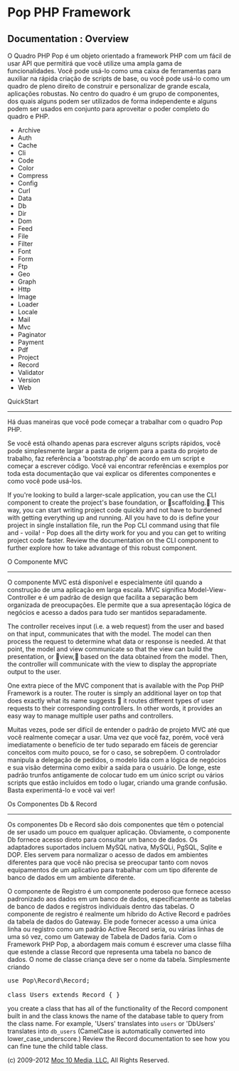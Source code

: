 Pop PHP Framework
=================

Documentation : Overview
------------------------

O Quadro PHP Pop é um objeto orientado a framework PHP com um fácil de usar API que permitirá que você utilize uma ampla gama de funcionalidades. Você pode usá-lo como uma caixa de ferramentas para auxiliar na rápida criação de scripts de base, ou você pode usá-lo como um quadro de pleno direito de construir e personalizar de grande escala, aplicações robustas. No centro do quadro é um grupo de componentes, dos quais alguns podem ser utilizados de forma independente e alguns podem ser usados ​​em conjunto para aproveitar o poder completo do quadro e PHP.


* Archive
* Auth
* Cache
* Cli
* Code
* Color
* Compress
* Config
* Curl
* Data
* Db
* Dir
* Dom
* Feed
* File
* Filter
* Font
* Form
* Ftp
* Geo
* Graph
* Http
* Image
* Loader
* Locale
* Mail
* Mvc
* Paginator
* Payment
* Pdf
* Project
* Record
* Validator
* Version
* Web

QuickStart

----------

Há duas maneiras que você pode começar a trabalhar com o quadro Pop PHP.


Se você está olhando apenas para escrever alguns scripts rápidos, você pode simplesmente largar a pasta de origem para a pasta do projeto de trabalho, faz referência a 'bootstrap.php' de acordo em um script e começar a escrever código. Você vai encontrar referências e exemplos por toda esta documentação que vai explicar os diferentes componentes e como você pode usá-los.


If you're looking to build a larger-scale application, you can use the CLI component to create the project's base foundation, or scaffolding. This way, you can start writing project code quickly and not have to burdened with getting everything up and running. All you have to do is define your project in single installation file, run the Pop CLI command using that file and - voila! - Pop does all the dirty work for you and you can get to writing project code faster. Review the documentation on the CLI component to further explore how to take advantage of this robust component.

O Componente MVC

-----------------

O componente MVC está disponível e especialmente útil quando a construção de uma aplicação em larga escala. MVC significa Model-View-Controller e é um padrão de design que facilita a separação bem organizada de preocupações. Ele permite que a sua apresentação lógica de negócios e acesso a dados para tudo ser mantidos separadamente.


The controller receives input (i.e. a web request) from the user and based on that input, communicates that with the model. The model can then process the request to determine what data or response is needed. At that point, the model and view communicate so that the view can build the presentation, or view, based on the data obtained from the model. Then, the controller will communicate with the view to display the appropriate output to the user.

One extra piece of the MVC component that is available with the Pop PHP Framework is a router. The router is simply an additional layer on top that does exactly what its name suggests  it routes different types of user requests to their corresponding controllers. In other words, it provides an easy way to manage multiple user paths and controllers.

Muitas vezes, pode ser difícil de entender o padrão de projeto MVC até que você realmente começar a usar. Uma vez que você faz, porém, você verá imediatamente o benefício de ter tudo separado em fáceis de gerenciar conceitos com muito pouco, se for o caso, se sobrepõem. O controlador manipula a delegação de pedidos, o modelo lida com a lógica de negócios e sua visão determina como exibir a saída para o usuário. De longe, este padrão trunfos antigamente de colocar tudo em um único script ou vários scripts que estão incluídos em todo o lugar, criando uma grande confusão. Basta experimentá-lo e você vai ver!


Os Componentes Db & Record

--------------------------

Os componentes Db e Record são dois componentes que têm o potencial de ser usado um pouco em qualquer aplicação. Obviamente, o componente Db fornece acesso direto para consultar um banco de dados. Os adaptadores suportados incluem MySQL nativa, MySQLi, PgSQL, Sqlite e DOP. Eles servem para normalizar o acesso de dados em ambientes diferentes para que você não precisa se preocupar tanto com novos equipamentos de um aplicativo para trabalhar com um tipo diferente de banco de dados em um ambiente diferente.


O componente de Registro é um componente poderoso que fornece acesso padronizado aos dados em um banco de dados, especificamente as tabelas de banco de dados e registros individuais dentro das tabelas. O componente de registro é realmente um híbrido do Active Record e padrões da tabela de dados do Gateway. Ele pode fornecer acesso a uma única linha ou registro como um padrão Active Record seria, ou várias linhas de uma só vez, como um Gateway de Tabela de Dados faria. Com o Framework PHP Pop, a abordagem mais comum é escrever uma classe filha que estende a classe Record que representa uma tabela no banco de dados. O nome de classe criança deve ser o nome da tabela. Simplesmente criando


<pre>
use Pop\Record\Record;

class Users extends Record { }
</pre>

you create a class that has all of the functionality of the Record component built in and the class knows the name of the database table to query from the class name. For example,  'Users' translates into `users` or 'DbUsers' translates into `db_users` (CamelCase is automatically converted into lower_case_underscore.) Review the Record documentation to see how you can fine tune the child table class.

(c) 2009-2012 [Moc 10 Media, LLC.](http://www.moc10media.com) All Rights Reserved.
